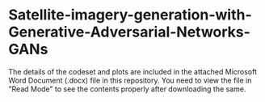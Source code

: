 # Satellite-imagery-generation-with-Generative-Adversarial-Networks-GANs

The details of the codeset and plots are included in the attached Microsoft Word Document (.docx) file in this repository. 
You need to view the file in "Read Mode" to see the contents properly after downloading the same.

